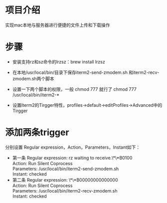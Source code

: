 # 项目介绍
实现mac本地与服务器进行便捷的文件上传和下载操作

# 步骤
- 安装支持rz和sz命令的lrzsz：brew install lrzsz

- 在本地/usr/local/bin/目录下保存iterm2-send-zmodem.sh 和iterm2-recv-zmodem.sh两个脚本

- 设置一下两个脚本的权限，一般 chmod 777 就行了
chmod 777 /usr/local/bin/iterm2-*

- 设置Iterm2的Tirgger特性，profiles->default->editProfiles->Advanced中的Tirgger

# 添加两条trigger
分别设置 Regular expression，Action，Parameters，Instant如下：

- 第一条
        Regular expression: rz waiting to receive.\\*\\*B0100<br/>
        Action: Run Silent Coprocess<br/>
        Parameters: /usr/local/bin/iterm2-send-zmodem.sh<br/>
        Instant: checked<br/>
- 第二条
        Regular expression: \\*\\*B00000000000000<br/>
        Action: Run Silent Coprocess<br/>
        Parameters: /usr/local/bin/iterm2-recv-zmodem.sh<br/>
        Instant: checked<br/>
